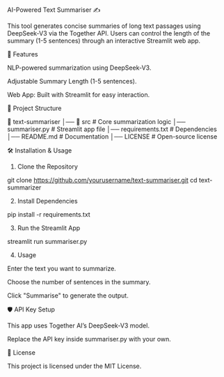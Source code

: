 AI-Powered Text Summariser ✍️

This tool generates concise summaries of long text passages using DeepSeek-V3 via the Together API. Users can control the length of the summary (1-5 sentences) through an interactive Streamlit web app.

🚀 Features

NLP-powered summarization using DeepSeek-V3.

Adjustable Summary Length (1-5 sentences).

Web App: Built with Streamlit for easy interaction.

📂 Project Structure

📁 text-summariser
│── 📁 src                 # Core summarization logic
│── summariser.py          # Streamlit app file
│── requirements.txt       # Dependencies
│── README.md              # Documentation
│── LICENSE                # Open-source license

🛠️ Installation & Usage

1. Clone the Repository

git clone https://github.com/yourusername/text-summariser.git
cd text-summarizer

2. Install Dependencies

pip install -r requirements.txt

3. Run the Streamlit App

streamlit run summariser.py

4. Usage

Enter the text you want to summarize.

Choose the number of sentences in the summary.

Click "Summarise" to generate the output.

🛡️ API Key Setup

This app uses Together AI’s DeepSeek-V3 model.

Replace the API key inside summariser.py with your own.

📜 License

This project is licensed under the MIT License.

